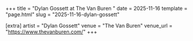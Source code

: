 +++
title = "Dylan Gossett at The Van Buren "
date = 2025-11-16
template = "page.html"
slug = "2025-11-16-dylan-gossett"

[extra]
artist = "Dylan Gossett"
venue = "The Van Buren"
venue_url = "https://www.thevanburen.com/"
+++
